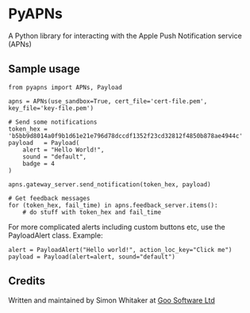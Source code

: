 # PyAPNs 

A Python library for interacting with the Apple Push Notification service (APNs)

## Sample usage

    from pyapns import APNs, Payload

    apns = APNs(use_sandbox=True, cert_file='cert-file.pem', key_file='key-file.pem')

    # Send some notifications
    token_hex = 'b5bb9d8014a0f9b1d61e21e796d78dccdf1352f23cd32812f4850b878ae4944c'
    payload   = Payload(
        alert = "Hello World!", 
        sound = "default", 
        badge = 4
    )
    
    apns.gateway_server.send_notification(token_hex, payload)
    
    # Get feedback messages
    for (token_hex, fail_time) in apns.feedback_server.items():
        # do stuff with token_hex and fail_time

For more complicated alerts including custom buttons etc, use the PayloadAlert class. Example:

    alert = PayloadAlert("Hello world!", action_loc_key="Click me")
    payload = Payload(alert=alert, sound="default")

## Credits

Written and maintained by Simon Whitaker at [Goo Software Ltd](http://www.goosoftware.co.uk/) 

